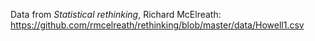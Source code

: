 Data from *Statistical rethinking*, Richard McElreath: https://github.com/rmcelreath/rethinking/blob/master/data/Howell1.csv